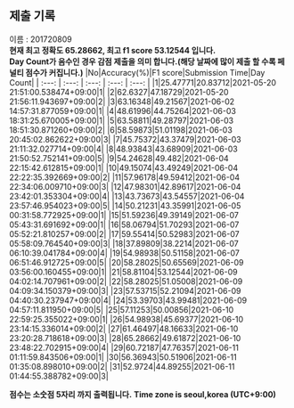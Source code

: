 


  
## 제출 기록  
이름 : 201720809  
**현재 최고 정확도 65.28662, 최고 f1 score 53.12544 입니다.**  
**Day Count가 음수인 경우 감점 제출을 의미 합니다.(해당 날짜에 많이 제출 할 수록 페널티 점수가 커집니다.)**
|No|Accuracy(%)|F1 score|Submission Time|Day Count|
| :---: | :---: | :---: | :---: | :---: |
|1|25.47771|20.83712|2021-05-20 21:51:00.538474+09:00|1|
|2|62.6327|47.18729|2021-05-20 21:56:11.943697+09:00|2|
|3|63.16348|49.21567|2021-06-02 14:57:31.877059+09:00|1|
|4|48.61996|44.75264|2021-06-03 18:31:25.670005+09:00|1|
|5|63.58811|49.28797|2021-06-03 18:51:30.871260+09:00|2|
|6|58.59873|51.01198|2021-06-03 20:45:02.862622+09:00|3|
|7|45.75372|43.37479|2021-06-03 21:11:32.027714+09:00|4|
|8|48.93843|43.68909|2021-06-03 21:50:52.752141+09:00|5|
|9|54.24628|49.482|2021-06-04 22:15:42.612815+09:00|1|
|10|49.15074|43.49249|2021-06-04 22:22:35.392669+09:00|2|
|11|57.96178|49.59412|2021-06-04 22:34:06.009710+09:00|3|
|12|47.98301|42.89617|2021-06-04 23:42:01.353304+09:00|4|
|13|43.73673|43.54557|2021-06-04 23:57:46.954023+09:00|5|
|14|50.21231|43.35991|2021-06-05 00:31:58.772925+09:00|1|
|15|51.59236|49.39149|2021-06-07 05:43:31.691692+09:00|1|
|16|58.06794|51.70293|2021-06-07 05:52:21.810257+09:00|2|
|17|59.55414|50.52983|2021-06-07 05:58:09.764540+09:00|3|
|18|37.89809|38.2214|2021-06-07 06:10:39.041784+09:00|4|
|19|54.98938|50.51158|2021-06-07 06:51:46.912725+09:00|5|
|20|58.28025|50.65569|2021-06-09 03:56:00.160455+09:00|1|
|21|58.81104|53.12544|2021-06-09 04:02:14.707961+09:00|2|
|22|58.28025|51.05008|2021-06-09 04:09:34.150379+09:00|3|
|23|57.53715|52.21094|2021-06-09 04:40:30.237947+09:00|4|
|24|53.39703|43.99481|2021-06-09 04:57:11.811950+09:00|5|
|25|57.11253|50.00856|2021-06-10 22:59:25.355022+09:00|1|
|26|54.98938|45.69377|2021-06-10 23:14:15.336014+09:00|2|
|27|61.46497|48.16633|2021-06-10 23:20:28.718618+09:00|3|
|28|65.28662|49.61872|2021-06-10 23:48:22.702915+09:00|4|
|29|60.72187|47.76357|2021-06-11 01:11:59.843506+09:00|1|
|30|56.36943|50.51906|2021-06-11 01:35:08.898010+09:00|2|
|31|52.9724|44.89255|2021-06-11 01:44:55.388782+09:00|3|


**점수는 소숫점 5자리 까지 출력됩니다.**
**Time zone is seoul,korea (UTC+9:00)**
